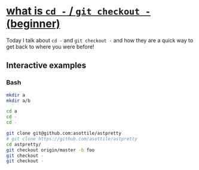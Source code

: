 # [what is `cd -` / `git checkout -` (beginner)](https://youtu.be/sb1itVtABEk)

Today I talk about `cd -` and `git checkout -` and how they are a quick way to get back to where you were before!

## Interactive examples

### Bash

```bash
mkdir a
mkdir a/b

cd a
cd -
cd -

git clone git@github.com:asottile/astpretty
# git clone https://github.com/asottile/astpretty
cd astpretty/
git checkout origin/master -b foo
git checkout -
git checkout -
```
